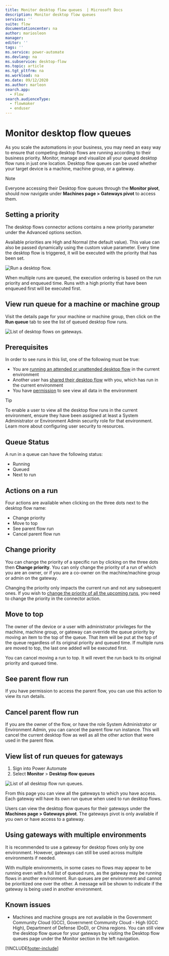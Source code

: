 ```yaml
---
title: Monitor desktop flow queues  | Microsoft Docs
description: Monitor desktop flow queues
services: ''
suite: flow
documentationcenter: na
author: mariosleon
manager: 
editor: ''
tags: ''
ms.service: power-automate
ms.devlang: na
ms.subservice: desktop-flow
ms.topic: article
ms.tgt_pltfrm: na
ms.workload: na
ms.date: 09/12/2020
ms.author: marleon
search.app: 
  - Flow
search.audienceType: 
  - flowmaker
  - enduser
---
```


# Monitor desktop flow queues 

As you scale the automations in your business, you may need an easy way to ensure that competing desktop flows are running according to their business priority. Monitor, manage and visualize all your queued desktop flow runs in just one location. Desktop flow queues can be used whether your target device is a machine, machine group, or a gateway.

> [!NOTE]
> Everyone accessing their Desktop flow queues through the **Monitor pivot**, should now navigate under **Machines page > Gateways pivot** to access them.

## Setting a priority

The desktop flows connector actions contains a new priority parameter under the Advanced options section. 

Available priorities are High and Normal (the default value). This value can also be passed dynamically using the custom value parameter. Every time the desktop flow is triggered, it will be executed with the priority that has been set.

  ![Run a desktop flow.](media\monitoring\monitor-desktop-flow-queues-1.png)

When multiple runs are queued, the execution ordering is based on the run priority and enqueued time. Runs with a high priority that have been enqueued first will be executed first.

## View run queue for a machine or machine group


Visit the details page for your machine or machine group, then click on the **Run queue** tab to see the list of queued desktop flow runs.

  ![List of desktop flows on gateways.](media\monitoring\monitor-desktop-flow-queues-3.png)

## Prerequisites
In order to see runs in this list, one of the following must be true:
- You are [running an attended or unattended desktop flow](run-desktop-flow.md) in the current environment
- Another user has [shared their desktop flow](/create-team-flows#share-a-cloud-flow-with-run-only-permissions) with you, which has run in the current environment
- You have [permission](/power-platform/admin/database-security) to see view all data in the environment

> [!TIP]
> To enable a user to view all the desktop flow runs in the current environment, ensure they have been assigned at least a System Administrator or Environment Admin security role for that environment. Learn more about configuring user security to resources.

## Queue Status
A run in a queue can have the following status:
- Running
- Queued
- Next to run

## Actions on a run
Four actions are available when clicking on the three dots next to the desktop flow name:
- Change priority
- Move to top
- See parent flow run
- Cancel parent flow run

## Change priority

You can change the priority of a specific run by clicking on the three dots then **Change priority**. You can only change the priority of a run of which you are an owner, or if you are a co-owner on the machine/machine group or admin on the gateway.

Changing the priority only impacts the current run and not any subsequent ones. If you wish to [change the priority of all the upcoming runs](#setting-a-priority), you need to change the priority in the connector action.

## Move to top

The owner of the device or a user with administrator privileges for the machine, machine group, or gateway can override the queue priority by moving an item to the top of the queue. That item will be put at the top of the queue regardless of its original priority and queued time. If multiple runs are moved to top, the last one added will be executed first.

You can cancel moving a run to top. It will revert the run back to its original priority and queued time.

## See parent flow run
If you have permission to access the parent flow, you can use this action to view its run details.

## Cancel parent flow run
If you are the owner of the flow, or have the role System Administrator or Environment Admin, you can cancel the parent flow run instance. This will cancel the current desktop flow as well as all the other action that were used in the parent flow.

## View list of run queues for gateways
1. Sign into Power Automate
1. Select **Monitor** > **Desktop flow queues**

  ![List of all desktop flow run queues.](media\monitoring\monitor-desktop-flow-queues-2.png)

From this page you can view all the gateways to which you have access. Each gateway will have its own run queue when used to run desktop flows.

Users can view the desktop flow queues for their gateways under the **Machines page > Gateways pivot**. The gateways pivot is only available if you own or have access to a gateway.

## Using gateways with multiple environments

It is recommended to use a gateway for desktop flows only by one environment. However, gateways can still be used across multiple environments if needed. 

With multiple environments, in some cases no flows may appear to be running even with a full list of queued runs, as the gateway may be running flows in another environment. Run queues are per environment and cannot be prioritized one over the other. A message will be shown to indicate if the gateway is being used in another environment. 

## Known issues
- Machines and machine groups are not available in the Government Community Cloud (GCC), Government Community Cloud - High (GCC High), Department of Defense (DoD), or China regions. You can still view the desktop flow queue for your gateways by visiting the Desktop flow queues page under the Monitor section in the left navigation.

[!INCLUDE[footer-include](../includes/footer-banner.md)]